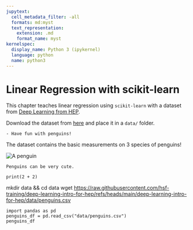 ```yaml
---
jupytext:
  cell_metadata_filter: -all
  formats: md:myst
  text_representation:
    extension: .md
    format_name: myst
kernelspec:
  display_name: Python 3 (ipykernel)
  language: python
  name: python3
--- 
```


# Linear Regression with scikit-learn

This chapter teaches linear regression using `scikit-learn` with a dataset from 
[Deep Learning from HEP](https://hsf-training.github.io/deep-learning-intro-for-hep/).

Download the dataset from [here](https://github.com/hsf-training/deep-learning-intro-for-hep/blob/main/deep-learning-intro-for-hep/data/penguins.csv) 
and place it in a `data/` folder.

```{admonition} Objectives
- Have fun with penguins!
```

The dataset contains the basic measurements on 3 species of penguins!   

![A penguin](https://hsf-training.github.io/deep-learning-intro-for-hep/_images/culmen_depth.png)

```{warning}
Penguins can be very cute.
```


```{code-cell}
print(2 + 2)
```

mkdir data && cd data
wget https://raw.githubusercontent.com/hsf-training/deep-learning-intro-for-hep/refs/heads/main/deep-learning-intro-for-hep/data/penguins.csv 

```{code-cell} ipython3
import pandas as pd
penguins_df = pd.read_csv("data/penguins.csv")
penguins_df
```